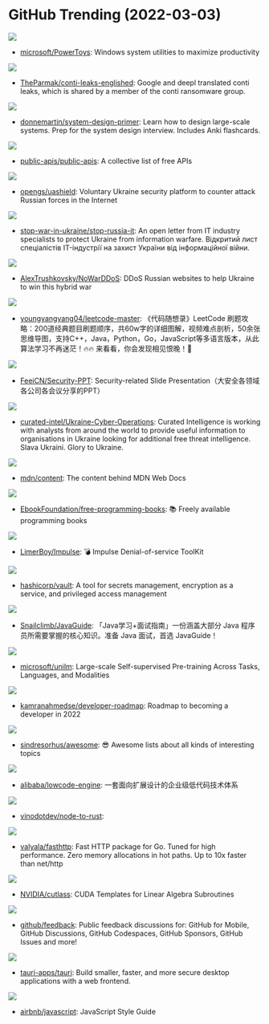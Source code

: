 # GitHub Trending (2022-03-03)

![](https://img.shields.io/badge/C%23-New%2057-green?style=flat-square&logo=appveyor)
- [microsoft/PowerToys](https://github.com/microsoft/PowerToys): Windows system utilities to maximize productivity

![](https://img.shields.io/badge/Rich%20Text%20Format-New%2073-green?style=flat-square&logo=appveyor)
- [TheParmak/conti-leaks-englished](https://github.com/TheParmak/conti-leaks-englished): Google and deepl translated conti leaks, which is shared by a member of the conti ransomware group.

![](https://img.shields.io/badge/Python-New%20217-green?style=flat-square&logo=appveyor)
- [donnemartin/system-design-primer](https://github.com/donnemartin/system-design-primer): Learn how to design large-scale systems. Prep for the system design interview. Includes Anki flashcards.

![](https://img.shields.io/badge/Python-New%20154-green?style=flat-square&logo=appveyor)
- [public-apis/public-apis](https://github.com/public-apis/public-apis): A collective list of free APIs

![](https://img.shields.io/badge/TypeScript-New%20133-green?style=flat-square&logo=appveyor)
- [opengs/uashield](https://github.com/opengs/uashield): Voluntary Ukraine security platform to counter attack Russian forces in the Internet

![](https://img.shields.io/badge/none-New%20724-green?style=flat-square&logo=appveyor)
- [stop-war-in-ukraine/stop-russia-it](https://github.com/stop-war-in-ukraine/stop-russia-it): An open letter from IT industry specialists to protect Ukraine from information warfare. Відкритий лист спеціалістів IT-індустрії на захист України від інформаційної війни.

![](https://img.shields.io/badge/Python-New%20146-green?style=flat-square&logo=appveyor)
- [AlexTrushkovsky/NoWarDDoS](https://github.com/AlexTrushkovsky/NoWarDDoS): DDoS Russian websites to help Ukraine to win this hybrid war

![](https://img.shields.io/badge/none-New%2074-green?style=flat-square&logo=appveyor)
- [youngyangyang04/leetcode-master](https://github.com/youngyangyang04/leetcode-master): 《代码随想录》LeetCode 刷题攻略：200道经典题目刷题顺序，共60w字的详细图解，视频难点剖析，50余张思维导图，支持C++，Java，Python，Go，JavaScript等多语言版本，从此算法学习不再迷茫！🔥🔥 来看看，你会发现相见恨晚！🚀

![](https://img.shields.io/badge/Python-New%20216-green?style=flat-square&logo=appveyor)
- [FeeiCN/Security-PPT](https://github.com/FeeiCN/Security-PPT): Security-related Slide Presentation（大安全各领域各公司各会议分享的PPT）

![](https://img.shields.io/badge/YARA-New%20111-green?style=flat-square&logo=appveyor)
- [curated-intel/Ukraine-Cyber-Operations](https://github.com/curated-intel/Ukraine-Cyber-Operations): Curated Intelligence is working with analysts from around the world to provide useful information to organisations in Ukraine looking for additional free threat intelligence. Slava Ukraini. Glory to Ukraine.

![](https://img.shields.io/badge/HTML-New%20122-green?style=flat-square&logo=appveyor)
- [mdn/content](https://github.com/mdn/content): The content behind MDN Web Docs

![](https://img.shields.io/badge/none-New%20258-green?style=flat-square&logo=appveyor)
- [EbookFoundation/free-programming-books](https://github.com/EbookFoundation/free-programming-books): 📚 Freely available programming books

![](https://img.shields.io/badge/Python-New%20143-green?style=flat-square&logo=appveyor)
- [LimerBoy/Impulse](https://github.com/LimerBoy/Impulse): 💣 Impulse Denial-of-service ToolKit

![](https://img.shields.io/badge/Go-New%20105-green?style=flat-square&logo=appveyor)
- [hashicorp/vault](https://github.com/hashicorp/vault): A tool for secrets management, encryption as a service, and privileged access management

![](https://img.shields.io/badge/Java-New%20131-green?style=flat-square&logo=appveyor)
- [Snailclimb/JavaGuide](https://github.com/Snailclimb/JavaGuide): 「Java学习+面试指南」一份涵盖大部分 Java 程序员所需要掌握的核心知识。准备 Java 面试，首选 JavaGuide！

![](https://img.shields.io/badge/Python-New%2047-green?style=flat-square&logo=appveyor)
- [microsoft/unilm](https://github.com/microsoft/unilm): Large-scale Self-supervised Pre-training Across Tasks, Languages, and Modalities

![](https://img.shields.io/badge/TypeScript-New%20300-green?style=flat-square&logo=appveyor)
- [kamranahmedse/developer-roadmap](https://github.com/kamranahmedse/developer-roadmap): Roadmap to becoming a developer in 2022

![](https://img.shields.io/badge/none-New%20288-green?style=flat-square&logo=appveyor)
- [sindresorhus/awesome](https://github.com/sindresorhus/awesome): 😎 Awesome lists about all kinds of interesting topics

![](https://img.shields.io/badge/TypeScript-New%20193-green?style=flat-square&logo=appveyor)
- [alibaba/lowcode-engine](https://github.com/alibaba/lowcode-engine): 一套面向扩展设计的企业级低代码技术体系

![](https://img.shields.io/badge/Rust-New%2073-green?style=flat-square&logo=appveyor)
- [vinodotdev/node-to-rust](https://github.com/vinodotdev/node-to-rust): 

![](https://img.shields.io/badge/Go-New%20140-green?style=flat-square&logo=appveyor)
- [valyala/fasthttp](https://github.com/valyala/fasthttp): Fast HTTP package for Go. Tuned for high performance. Zero memory allocations in hot paths. Up to 10x faster than net/http

![](https://img.shields.io/badge/C%2B%2B-New%205-green?style=flat-square&logo=appveyor)
- [NVIDIA/cutlass](https://github.com/NVIDIA/cutlass): CUDA Templates for Linear Algebra Subroutines

![](https://img.shields.io/badge/none-New%2076-green?style=flat-square&logo=appveyor)
- [github/feedback](https://github.com/github/feedback): Public feedback discussions for: GitHub for Mobile, GitHub Discussions, GitHub Codespaces, GitHub Sponsors, GitHub Issues and more!

![](https://img.shields.io/badge/Rust-New%20119-green?style=flat-square&logo=appveyor)
- [tauri-apps/tauri](https://github.com/tauri-apps/tauri): Build smaller, faster, and more secure desktop applications with a web frontend.

![](https://img.shields.io/badge/JavaScript-New%20144-green?style=flat-square&logo=appveyor)
- [airbnb/javascript](https://github.com/airbnb/javascript): JavaScript Style Guide

